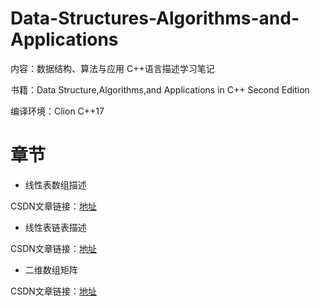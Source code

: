 # Data-Structures-Algorithms-and-Applications
内容：数据结构、算法与应用 C++语言描述学习笔记

书籍：Data Structure,Algorithms,and Applications in C++ Second Edition

编译环境：Clion    C++17

# 章节

+ 线性表数组描述

CSDN文章链接：[地址](https://blog.csdn.net/weixin_44410704/article/details/128354867)

+ 线性表链表描述

CSDN文章链接：[地址](https://blog.csdn.net/weixin_44410704/article/details/128364510)

+ 二维数组矩阵

CSDN文章链接：[地址](https://blog.csdn.net/weixin_44410704/article/details/132899133)

